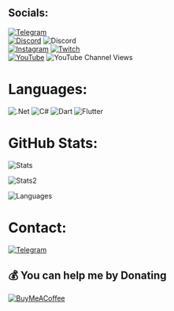 ## Socials:
[![Telegram](https://img.shields.io/badge/Telegram-2CA5E0?color=blue&logo=telegram&logoColor=white)](https://t.me/MrRoot_Config)<br/> [![Discord](https://img.shields.io/badge/Discord-%237289DA.svg?logo=discord&logoColor=white)](https://discord.gg/ApzTymepM2) ![Discord](https://img.shields.io/discord/743336293160714401?color=blue&label=Discord&logo=MrRoot&logoColor=white)<br/> [![Instagram](https://img.shields.io/badge/Instagram-%23E4405F.svg?logo=Instagram&logoColor=white)](https://instagram.com/xmrroot) [![Twitch](https://img.shields.io/badge/Twitch-%239146FF.svg?logo=Twitch&logoColor=white)](https://twitch.tv/imrroot)<br/> [![YouTube](https://img.shields.io/badge/YouTube-%23FF0000.svg?logo=YouTube&logoColor=white)](https://youtube.com/c/imrroot) ![YouTube Channel Views](https://img.shields.io/youtube/channel/views/UCwEmBe4bserRxX7OJYTWAhw?color=red&style=plastic)
# Languages:
![.Net](https://img.shields.io/badge/.NET-5C2D91?style=for-the-badge&logo=.net&logoColor=white) ![C#](https://img.shields.io/badge/c%23-%23239120.svg?style=for-the-badge&logo=c-sharp&logoColor=white) ![Dart](https://img.shields.io/badge/dart-%230175C2.svg?style=for-the-badge&logo=dart&logoColor=white) ![Flutter](https://img.shields.io/badge/Flutter-%2302569B.svg?style=for-the-badge&logo=Flutter&logoColor=white)

# GitHub Stats:
<p> <img alt="Stats" src="https://github-readme-stats.vercel.app/api?username=imrroot&show_icons=true&theme=jolly&layout=compact" /> </p>
<p> <img alt="Stats2" src="https://github-readme-streak-stats.herokuapp.com/?user=imrroot&theme=jolly" /> </p>
<p> <img alt="Languages" src="https://github-readme-stats.vercel.app/api/top-langs/?username=imrroot&layout=compact&langs_count=10&show_icons=true&theme=jolly" /> </p>

# Contact:
[![Telegram](https://img.shields.io/badge/Telegram-2CA5E0?color=blue&logo=telegram&logoColor=white&style=for-the-badge)](https://t.me/MrRooot)<br/>
## 💰 You can help me by Donating
  [![BuyMeACoffee](https://img.shields.io/badge/Buy%20Me%20a%20Coffee-ffdd00?style=for-the-badge&logo=buy-me-a-coffee&logoColor=black)](https://buymeacoffee.com/imrroot)
